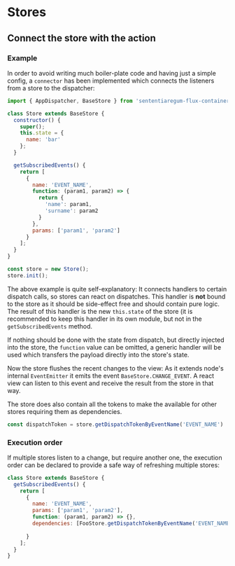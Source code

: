 # Stores

## Connect the store with the action

### Example

In order to avoid writing much boiler-plate code and having just a simple config, a ``connector``
has been implemented which connects the listeners from a store to the dispatcher:

``` javascript
import { AppDispatcher, BaseStore } from 'sententiaregum-flux-container';

class Store extends BaseStore {
  constructor() {
    super();
    this.state = {
      name: 'bar'
    };
  }

  getSubscribedEvents() {
    return [
      {
        name: 'EVENT_NAME',
        function: (param1, param2) => {
          return {
            'name': param1,
            'surname': param2
          }
        },
        params: ['param1', 'param2']
      }
    ];
  }
}

const store = new Store();
store.init();
```

The above example is quite self-explanatory:
It connects handlers to certain dispatch calls, so stores can react on dispatches.
This handler is __not__ bound to the store as it should be side-effect free and should contain pure logic.
The result of this handler is the new ``this.state`` of the store (it is recommended to keep this handler in its own module, but not in the ``getSubscribedEvents`` method.

If nothing should be done with the state from dispatch, but directly injected into the store, the ``function`` value can be omitted,
a generic handler will be used which transfers the payload directly into the store's state.

Now the store flushes the recent changes to the view:
As it extends node's internal ``EventEmitter`` it emits the event ``BaseStore.CHANGE_EVENT``.
A react view can listen to this event and receive the result from the store in that way.

The store does also contain all the tokens to make the available for other stores requiring them as dependencies.

``` javascript
const dispatchToken = store.getDispatchTokenByEventName('EVENT_NAME')
```

### Execution order

If multiple stores listen to a change, but require another one, the execution order can be declared to provide a safe way of refreshing multiple stores:

``` javascript
class Store extends BaseStore {
  getSubscribedEvents() {
    return [
      {
        name: 'EVENT_NAME',
        params: ['param1', 'param2'],
        function: (param1, param2) => {},
        dependencies: [FooStore.getDispatchTokenByEventName('EVENT_NAME')] // this handler will be executed, when FooStore
                                                                           // has is refreshed
      }
    ];
  }
}
```
